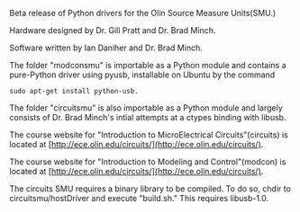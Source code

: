 Beta release of Python drivers for the Olin Source Measure Units(SMU.)

Hardware designed by Dr. Gill Pratt and Dr. Brad Minch.

Software written by Ian Daniher and Dr. Brad Minch.

The folder "modconsmu" is importable as a Python module and contains a pure-Python driver using pyusb, installable on Ubuntu by the command

	sudo apt-get install python-usb.

The folder "circuitsmu" is also importable as a Python module and largely consists of Dr. Brad Minch's intial attempts at a ctypes binding with libusb.

The course website for "Introduction to MicroElectrical Circuits"(circuits) is located at [http://ece.olin.edu/circuits/](http://ece.olin.edu/circuits/). 

The course website for "Introduction to Modeling and Control"(modcon) is located at [http://ece.olin.edu/circuits/](http://ece.olin.edu/circuits/). 

The circuits SMU requires a binary library to be compiled. To do so, chdir to circuitsmu/hostDriver and execute "build.sh." This requires libusb-1.0.
